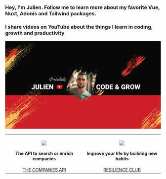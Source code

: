 ### Hey, I'm Julien. Follow me to learn more about my favorite Vue, Nuxt, Adonis and Tailwind packages.

### I share videos on YouTube about the things I learn in coding, growth and productivity

<a href="https://www.youtube.com/channel/UC3Xno2xrHKEPqzd8ZZK02gg/videos?sub_confirmation=1">
   <img src="images/youtube_cover.png?raw=true"/>
</a>

<table>
   <tr>
      <th align="center">
         <img width="380" height="1">
         <a href="https://www.thecompaniesapi.com/"><img src="https://www.jaimelesstartups.fr/wp-content/uploads/2020/08/prospectwith.png" width="200px"/></a>
         <p>The API to search or enrich companies</p>
      </th>
      <th align="center">
         <img width="380" height="1">
         <a href="https://www.resilience.club/" target="_blank"><img src="https://pbs.twimg.com/profile_images/1446116770411008002/WgPlxr5M_400x400.jpg" width="200px"/></a>
         <p>Improve your life by building new habits</p>
      </th>
   </tr>

   <tr style="text-transform: uppercase;">
      <td align="center">
        <a href="https://www.thecompaniesapi.com/">The Companies API</a>
      </td>
      <td align="center">
        <a href="https://www.theresilience.club/" target="_blank">Resilience Club</a>
      </td>
   </tr>
</table>
